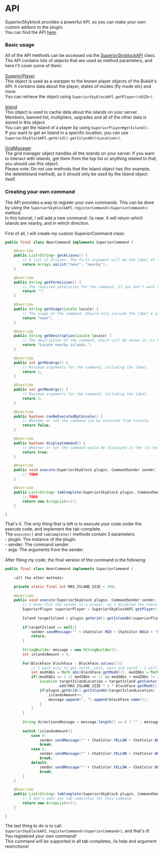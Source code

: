 # API
SuperiorSkyblock provides a powerful API, so you can make your own custom addons to the plugin.<br>
You can find the API [here](https://github.com/OmerBenGera/SuperiorSkyblockAPI).<br>

### Basic usage
All of the API methods can be accessed via the [SuperiorSkyblockAPI](https://github.com/OmerBenGera/SuperiorSkyblockAPI/blob/master/src/main/java/com/bgsoftware/superiorskyblock/api/SuperiorSkyblockAPI.java#L21) class.<br>
The API contains lots of objects that are used as method parameters, and here I'll cover some of them:<br><br>
[SuperiorPlayer](https://github.com/OmerBenGera/SuperiorSkyblockAPI/blob/3cd75af980c19061aa0d6fb1120ea8560c26017a/src/main/java/com/bgsoftware/superiorskyblock/api/wrappers/SuperiorPlayer.java#L20)<br>
This object is used as a warpper to the known player objects of the Bukkit's API. It contains data about the player, states of modes (fly mode etc) and more.<br>
You can retrieve the object using `SuperiorSkyblockAPI.getPlayer(<UUID>)`. <br><br>
[Island](https://github.com/OmerBenGera/SuperiorSkyblockAPI/blob/3cd75af980c19061aa0d6fb1120ea8560c26017a/src/main/java/com/bgsoftware/superiorskyblock/api/island/Island.java#L25)<br>
This object is used to cache data about the islands on your server. Members, banned list, multipliers, upgrades and all of the other data is stored in this object.<br>
You can get the Island of a player by using `SuperiorPlayer#getIsland()`.<br>
If you want to get an Island in a specific location, you can use `SuperiorSkyblockAPI.getGrid().getIslandAt(<Location>)`.<br><br>
[GridManager](https://github.com/OmerBenGera/SuperiorSkyblockAPI/blob/3cd75af980c19061aa0d6fb1120ea8560c26017a/src/main/java/com/bgsoftware/superiorskyblock/api/handlers/GridManager.java#L17)<br>
The grid manager object handles all the islands on your server. If you want to interact with islands, get them from the top list or anything related to that, you should use this object.<br>
Please note: Do not use methods that the Island object has (for example, the deleteIsland method), as it should only be used by the Island object itself.<br>

### Creating your own command
The API provides a way to register your own commands. This can be done by using the `SuperiorSkyblockAPI.registerCommand(<SuperiorCommand>)` method.<br>
In this tutorial, I will add a new command: /is near. It will return which islands are nearby, and in which direction.<br><br>
First of all, I will create my custom SuperiorCommand class:<br>
```java
public final class NearCommand implements SuperiorCommand {

    @Override
    public List<String> getAliases() {
        // A list of aliases. The first argument will be the label of the subcommand.
        return Arrays.asList("near", "nearby");
    }

    @Override
    public String getPermission() {
        // The required permission for the command. If you don't want a specific permission, use "".
        return "";
    }

    @Override
    public String getUsage(Locale locale) {
        // The usage of the command. Should only include the label & arguments of the command.
        return "near";
    }

    @Override
    public String getDescription(Locale locale) {
        // The description of the command, which will be shown in /is help.
        return "Locate nearby islands.";
    }

    @Override
    public int getMinArgs() {
        // Minimum arguments for the command, including the label.
        return 1;
    }

    @Override
    public int getMaxArgs() {
        // Maximum arguments for the command, including the label.
        return 1;
    }

    @Override
    public boolean canBeExecutedByConsole() {
        // Whether or not the command can be executed from Console.
        return false;
    }

    @Override
    public boolean displayCommand() {
        // Whether or not the command would be displayed in the /is help list.
        return true;
    }

    @Override
    public void execute(SuperiorSkyblock plugin, CommandSender sender, String[] args) {
        // TODO
    }

    @Override
    public List<String> tabComplete(SuperiorSkyblock plugin, CommandSender sender, String[] args) {
        // TODO
        return new ArrayList<>();
    }

}
```
That's it. The only thing that is left is to execute your code under the execute code, and implement the tab-complete.<br>
The `execute()` and `tabComplete()` methods contain 3 parameters:<br>
\- plugin: The instance of the plugin.<br>
\- sender: The command sender.<br>
\- args: The arguments from the sender.<br><br>
After filling my code, the final version of the command is the following:<br>
```java
public final class NearCommand implements SuperiorCommand {
    
    <all the other methods>

    private static final int MAX_ISLAND_SIZE = 200;
    
    @Override
    public void execute(SuperiorSkyblock plugin, CommandSender sender, String[] args) {
        // I know that the sender is a player, as I disabled the console from executing.
        SuperiorPlayer superiorPlayer = SuperiorSkyblockAPI.getPlayer((Player) sender);
        
        Island targetIsland = plugin.getGrid().getIslandAt(superiorPlayer.getLocation());
        
        if(targetIsland == null){
            sender.sendMessage("" + ChatColor.RED + ChatColor.BOLD + "Error | " + ChatColor.GRAY + "You must stand inside an island.");
            return;
        }
        
        StringBuilder message = new StringBuilder();
        int islandsAmount = 0;
        
        for(BlockFace blockFace : BlockFace.values()){
            // I want only to get north, west, east and south - I will just check if their modX is -+1 or their modZ is -+1, but not both.
            int modXAbs = Math.abs(blockFace.getModX()), modZAbs = Math.abs(blockFace.getModZ());
            if((modXAbs == 1 || modZAbs == 1) && modXAbs + modZAbs != 2){
                Location targetIslandLocation = targetIsland.getCenter(World.Environment.NORMAL)
                        .add(MAX_ISLAND_SIZE * 3 * blockFace.getModX(), 0, MAX_ISLAND_SIZE * 3 * blockFace.getModZ());
                if(plugin.getGrid().getIslandAt(targetIslandLocation) != null) {
                    islandsAmount++;
                    message.append(", ").append(blockFace.name());
                }
            }
        }
        
        String directionsMessage = message.length() == 0 ? "" : message.substring(2);
        
        switch (islandsAmount){
            case 0:
                sender.sendMessage("" + ChatColor.YELLOW + ChatColor.BOLD + "Island | " + ChatColor.GRAY + "No islands were found.");
                break;
            case 1:
                sender.sendMessage("" + ChatColor.YELLOW + ChatColor.BOLD + "Island | " + ChatColor.GRAY + "There is one island at " + directionsMessage + ".");
                break;
            default:
                sender.sendMessage("" + ChatColor.YELLOW + ChatColor.BOLD + "Island | " + ChatColor.GRAY + "There are islands at " + directionsMessage + ".");
                break;
        }
    }

    @Override
    public List<String> tabComplete(SuperiorSkyblock plugin, CommandSender sender, String[] args) {
        // I don't want any tab completes for this command.
        return new ArrayList<>();
    }

}
```
The last thing to do is to call `SuperiorSkyblockAPI.registerCommand(<SuperiorCommand>)`, and that's it! You registered your own command!<br>
This command will be supported in all tab completes, /is help and argument restrictions!<br> 